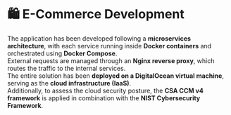 # 🛍️ E-Commerce Development  

The application has been developed following a **microservices architecture**,  with each service running inside **Docker containers** and orchestrated using **Docker Compose**.  
External requests are managed through an **Nginx reverse proxy**,  which routes the traffic to the internal services.  
The entire solution has been **deployed on a DigitalOcean virtual machine**,  serving as the **cloud infrastructure (IaaS)**.  
Additionally, to assess the cloud security posture, the **CSA CCM v4 framework** is applied in combination with the **NIST Cybersecurity Framework**.  

